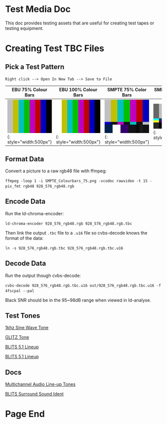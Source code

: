 # Test Media Doc 


This doc provides testing assets that are useful for creating test tapes or testing equipment. 


# Creating Test TBC Files


## Pick a Test Pattern


`Right click --> Open In New Tab --> Save to File`

| EBU 75% Colour Bars                                                                 | EBU 100% Colour Bars                                                                  | SMPTE 75% Color Bars                                                                   | SMPTE 100% HDTV Color Bars                                                                      |
| ----------------------------------------------------------------------------------- | ------------------------------------------------------------------------------------- | -------------------------------------------------------------------------------------- | ----------------------------------------------------------------------------------------------- |
| ![](assets/images/Test-Patterns/EBU_Colorbars_75.png){: style="width:500px"} | ![](assets/images/Test-Patterns/EBU_Colourbars_100.png){: style="width:500px"} | ![](assets/images/Test-Patterns/SMPTE_Colourbars_75.png){: style="width:500px"} | ![](assets/images/Test-Patterns/SMPTE_Color_Bars_HD_100_16_9.png){: style="width:700px"} |


## Format Data


Convert a picture to a raw rgb48 file with ffmpeg:

`ffmpeg -loop 1 -i SMPTE_Colourbars_75.png -vcodec rawvideo -t 15 -pix_fmt rgb48 928_576_rgb48.rgb`


## Encode Data

Run the ld-chroma-encoder:
   
`ld-chroma-encoder 928_576_rgb48.rgb 928_576_rgb48.rgb.tbc`

Then link the output `.tbc` file to a `.u16` file so cvbs-decode knows the format of the data:
   
`ln -s 928_576_rgb48.rgb.tbc 928_576_rgb48.rgb.tbc.u16`


## Decode Data


Run the output though cvbs-decode:
   
`cvbs-decode 928_576_rgb48.rgb.tbc.u16 out/928_576_rgb48.rgb.tbc.u16 -f 4fscpal --pal`

Black SNR should be in the 95~98dB range when viewed in ld-analyse.


## Test Tones


[1khz Sine Wave Tone](assets/test-data/1kHz_44100Hz_16bit_05sec.wav#FIXME)

[GLITZ Tone](assets/test-data/2minGLITS.ogg#FIXME)

[BLITS 5.1 Lineup](assets/test-data/BLITS_5.1Lineup_Demonstration.ogg#FIXME)

[BLITS 5.1 Lineup](assets/test-data/BLITS_5.1Lineup_Demonstration.ogg#FIXME)


## Docs


[Multichannel Audio Line-up Tones](assets/test-data/Multichannel-Audio-Line-up-Tones-tech3304.pdf#FIXME)

[BLITS Surround Sound Ident](assets/test-data/03_BLITS_Surround_Sound_Ident.pdf#FIXME)


# Page End